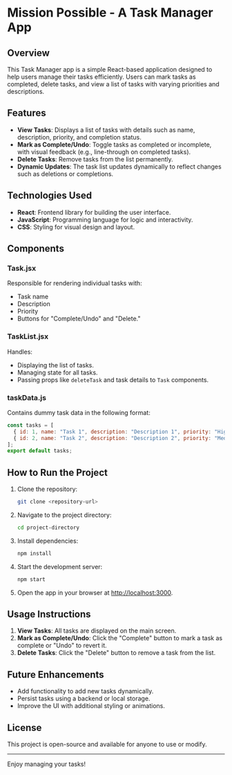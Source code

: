 # Mission Possible - A Task Manager App

## Overview
This Task Manager app is a simple React-based application designed to help users manage their tasks efficiently. Users can mark tasks as completed, delete tasks, and view a list of tasks with varying priorities and descriptions.

## Features
- **View Tasks**: Displays a list of tasks with details such as name, description, priority, and completion status.
- **Mark as Complete/Undo**: Toggle tasks as completed or incomplete, with visual feedback (e.g., line-through on completed tasks).
- **Delete Tasks**: Remove tasks from the list permanently.
- **Dynamic Updates**: The task list updates dynamically to reflect changes such as deletions or completions.

## Technologies Used
- **React**: Frontend library for building the user interface.
- **JavaScript**: Programming language for logic and interactivity.
- **CSS**: Styling for visual design and layout.

## Components

### Task.jsx
Responsible for rendering individual tasks with:
- Task name
- Description
- Priority
- Buttons for "Complete/Undo" and "Delete."

### TaskList.jsx
Handles:
- Displaying the list of tasks.
- Managing state for all tasks.
- Passing props like `deleteTask` and task details to `Task` components.

### taskData.js
Contains dummy task data in the following format:
```javascript
const tasks = [
  { id: 1, name: "Task 1", description: "Description 1", priority: "High", completed: false },
  { id: 2, name: "Task 2", description: "Description 2", priority: "Medium", completed: true },
];
export default tasks;
```

## How to Run the Project
1. Clone the repository:
   ```bash
   git clone <repository-url>
   ```
2. Navigate to the project directory:
   ```bash
   cd project-directory
   ```
3. Install dependencies:
   ```bash
   npm install
   ```
4. Start the development server:
   ```bash
   npm start
   ```
5. Open the app in your browser at [http://localhost:3000](http://localhost:3000).

## Usage Instructions
1. **View Tasks**: All tasks are displayed on the main screen.
2. **Mark as Complete/Undo**: Click the "Complete" button to mark a task as complete or "Undo" to revert it.
3. **Delete Tasks**: Click the "Delete" button to remove a task from the list.

## Future Enhancements
- Add functionality to add new tasks dynamically.
- Persist tasks using a backend or local storage.
- Improve the UI with additional styling or animations.

## License
This project is open-source and available for anyone to use or modify.

---

Enjoy managing your tasks!

